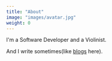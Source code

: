 ```yaml
---
title: "About"
image: "images/avatar.jpg"
weight: 0
---
```


I'm a Software Developer and a Violinist.

And I write sometimes(like [blogs](/blog) here).
